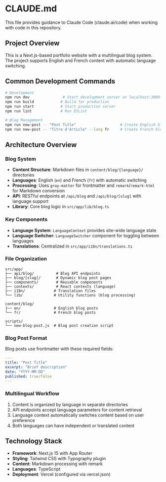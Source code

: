 # CLAUDE.md

This file provides guidance to Claude Code (claude.ai/code) when working with code in this repository.

## Project Overview

This is a Next.js-based portfolio website with a multilingual blog system. The project supports English and French content with automatic language switching.

## Common Development Commands

```bash
# Development
npm run dev               # Start development server on localhost:3000
npm run build            # Build for production
npm run start            # Start production server
npm run lint             # Run ESLint

# Blog Management
npm run new-post -- "Post Title"                    # Create English blog post
npm run new-post -- "Titre d'Article" --lang fr     # Create French blog post
```

## Architecture Overview

### Blog System
- **Content Structure**: Markdown files in `content/blog/{language}/` directories
- **Languages**: English (`en`) and French (`fr`) with automatic switching
- **Processing**: Uses `gray-matter` for frontmatter and `remark`/`remark-html` for Markdown conversion
- **API**: RESTful endpoints at `/api/blog` and `/api/blog/[slug]` with language support
- **Library**: Core blog logic in `src/app/lib/blog.ts`

### Key Components
- **Language System**: `LanguageContext` provides site-wide language state
- **Language Switcher**: `LanguageSwitcher` component for toggling between languages
- **Translations**: Centralized in `src/app/i18n/translations.ts`

### File Organization
```
src/app/
├── api/blog/          # Blog API endpoints
├── blog/[slug]/       # Dynamic blog post pages
├── components/        # Reusable components
├── contexts/          # React contexts (language)
├── i18n/             # Translation files
└── lib/              # Utility functions (blog processing)

content/blog/
├── en/               # English blog posts
└── fr/               # French blog posts

scripts/
└── new-blog-post.js  # Blog post creation script
```

### Blog Post Format
Blog posts use frontmatter with these required fields:
```yaml
---
title: "Post Title"
excerpt: "Brief description"
date: "YYYY-MM-DD"
published: true/false
---
```

### Multilingual Workflow
1. Content is organized by language in separate directories
2. API endpoints accept language parameters for content retrieval
3. Language context automatically switches content based on user preference
4. Both languages can have independent or translated content

## Technology Stack
- **Framework**: Next.js 15 with App Router
- **Styling**: Tailwind CSS with Typography plugin
- **Content**: Markdown processing with remark
- **Languages**: TypeScript
- **Deployment**: Vercel (configured via vercel.json)